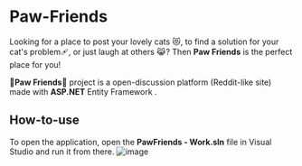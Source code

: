 # Paw-Friends

Looking for a place to post your lovely cats 😻, to find a solution for your cat's problem🩹, or just laugh at others 😹? Then **Paw Friends** is the perfect place for you!

🐾**Paw Friends**🐾 project is a open-discussion platform (Reddit-like site) made with **ASP.NET** Entity Framework . 

## How-to-use

To open the application, open the **PawFriends - Work.sln** file in Visual Studio and run it from there.
![image](https://user-images.githubusercontent.com/95626494/221880470-bd6e1169-c298-4b7a-8158-dabeb30dbd1d.png)

